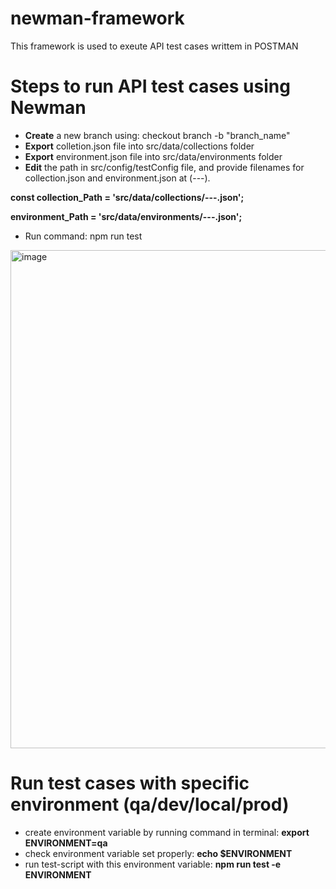 # newman-framework
This framework is used to exeute API test cases writtem in POSTMAN

# Steps to run API test cases using Newman
- **Create** a new branch using: checkout branch -b "branch_name"
- **Export** colletion.json file into src/data/collections folder
- **Export** environment.json file into src/data/environments folder
- **Edit** the path in src/config/testConfig file, and provide filenames for collection.json and environment.json at (---).
  
 **const collection_Path = 'src/data/collections/---.json';**
 
 **environment_Path = 'src/data/environments/---.json';**
- Run command: npm run test
<img width="797" alt="image" src="https://github.com/Sunny-sp/newman-framework/assets/105594569/1cc35eb6-7b6f-492b-af15-8162168e73b4">

# Run test cases with specific environment **(qa/dev/local/prod)**
- create environment variable by running command in terminal: **export ENVIRONMENT=qa**
- check environment variable set properly: **echo $ENVIRONMENT**
- run test-script with this environment variable: **npm run test -e ENVIRONMENT**
